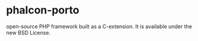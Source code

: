 # phalcon-porto
 open-source PHP framework  built as a C-extension. It is available under the  new BSD License.
